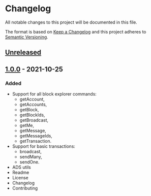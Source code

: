 # Changelog
All notable changes to this project will be documented in this file.

The format is based on [Keep a Changelog](https://keepachangelog.com/en/1.0.0/)
and this project adheres to [Semantic Versioning](https://semver.org/spec/v2.0.0.html).

## [Unreleased]

## [1.0.0] - 2021-10-25
### Added
- Support for all block explorer commands:
  - getAccount,
  - getAccounts,
  - getBlock,
  - getBlockIds,
  - getBroadcast,
  - getMe,
  - getMessage,
  - getMessageIds,
  - getTransaction.
- Support for basic transactions:
  - broadcast,
  - sendMany,
  - sendOne.
- ADS utils
- Readme
- License
- Changelog
- Contributing
 
[Unreleased]: https://github.com/adshares/ads-js-client/compare/v1.0.0...HEAD

[1.0.0]: https://github.com/adshares/ads-js-client/releases/tag/v1.0.0
